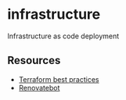 # infrastructure
Infrastructure as code deployment 

## Resources

- [Terraform best practices](https://www.terraform-best-practices.com/)
- [Renovatebot](https://github.com/renovatebot/renovate)